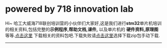 # powered by 718 innovation lab

Hi~ 哈工大威海718联创培训营的小伙伴们大家好,这是我们进行**stm32**单片机培训的相关资料,包括完整的**示例程序,帮助文档,课件,** 以及单片机的 **硬件资料,原理图** 等等.[点击这里](https://codeload.github.com/ZzzzzzS/STM32Learing/zip/master) 下载相关的资料包吧.下载失败请[点击这里](https://github.com/ZzzzzzS/STM32Learing)选择下载zip包手动下载.

***


